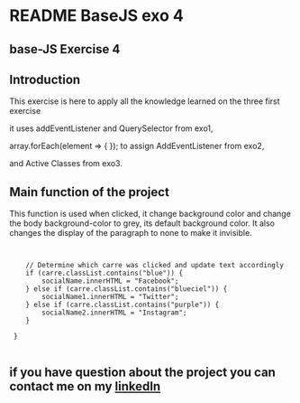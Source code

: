 # **README BaseJS exo 4**
 
## **base-JS Exercise 4**
## **Introduction**
 
This exercise is here to apply all the knowledge learned on the three first exercise

it uses addEventListener and QuerySelector from exo1,

array.forEach(element => { }); to assign AddEventListener from exo2,

and Active Classes from exo3.
## **Main function of the project**

This function is used when clicked, it change background color and change the body background-color to grey, its default background color. It also changes the display of the paragraph to none to make it invisible.
 
 

```function updateTextBasedOnCarre(carre) {


    // Determine which carre was clicked and update text accordingly
    if (carre.classList.contains("blue")) {
        socialName.innerHTML = "Facebook";  
    } else if (carre.classList.contains("blueciel")) {
        socialName1.innerHTML = "Twitter";   
    } else if (carre.classList.contains("purple")) {
        socialName2.innerHTML = "Instagram"; 
    }

 }
 
```

 
## **if you have question about the project you can contact me on my [linkedIn]()**